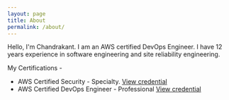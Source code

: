 ```yaml
---
layout: page
title: About
permalink: /about/
---
```


Hello, I'm Chandrakant. I am an AWS certified DevOps Engineer. I have 12 years experience in software engineering and site reliability engineering.

My Certifications - 

- AWS Certified Security - Specialty. [View credential](https://www.credly.com/badges/5146c828-bad2-4c84-b004-89ba9c366f48/public_url)
- AWS Certified DevOps Engineer - Professional [View credential](https://www.credly.com/badges/5af3bb59-60ae-409e-8b4c-40a9c6720728/public_url)

